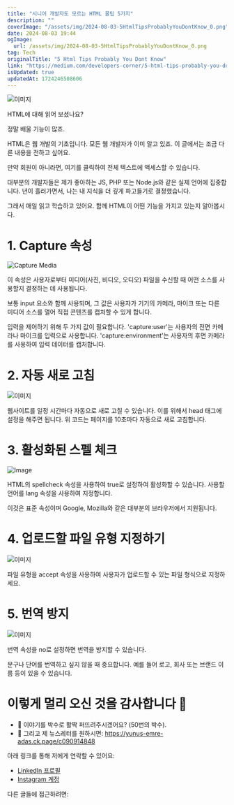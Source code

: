```yaml
---
title: "시니어 개발자도 모르는 HTML 꿀팁 5가지"
description: ""
coverImage: "/assets/img/2024-08-03-5HtmlTipsProbablyYouDontKnow_0.png"
date: 2024-08-03 19:44
ogImage: 
  url: /assets/img/2024-08-03-5HtmlTipsProbablyYouDontKnow_0.png
tag: Tech
originalTitle: "5 Html Tips Probably You Dont Know"
link: "https://medium.com/developers-corner/5-html-tips-probably-you-dont-know-3dc68d9b5214"
isUpdated: true
updatedAt: 1724246508606
---
```




![이미지](/assets/img/2024-08-03-5HtmlTipsProbablyYouDontKnow_0.png)

HTML에 대해 읽어 보셨나요?

정말 배울 기능이 많죠.

HTML은 웹 개발의 기초입니다. 모든 웹 개발자가 이미 알고 있죠. 이 글에서는 조금 다른 내용을 전하고 싶어요.


<div class="content-ad"></div>

만약 회원이 아니라면, 여기를 클릭하여 전체 텍스트에 액세스할 수 있습니다.

대부분의 개발자들은 제가 좋아하는 JS, PHP 또는 Node.js와 같은 실제 언어에 집중합니다. 년이 흘러가면서, 나는 내 지식을 더 깊게 파고들기로 결정했습니다.

그래서 매일 읽고 학습하고 있어요. 함께 HTML이 어떤 기능을 가지고 있는지 알아봅시다.

# 1. Capture 속성

<div class="content-ad"></div>


![Capture Media](/assets/img/2024-08-03-5HtmlTipsProbablyYouDontKnow_1.png)

이 속성은 사용자로부터 미디어(사진, 비디오, 오디오) 파일을 수신할 때 어떤 소스를 사용할지 결정하는 데 사용됩니다.

보통 input 요소와 함께 사용되며, 그 값은 사용자가 기기의 카메라, 마이크 또는 다른 미디어 소스를 열어 직접 콘텐츠를 캡처할 수 있게 합니다.

입력을 제어하기 위해 두 가지 값이 필요합니다. 'capture:user'는 사용자의 전면 카메라나 마이크를 입력으로 사용합니다. 'capture:environment'는 사용자의 후면 카메라를 사용하여 입력 데이터를 캡처합니다.


<div class="content-ad"></div>

# 2. 자동 새로 고침

![이미지](/assets/img/2024-08-03-5HtmlTipsProbablyYouDontKnow_2.png)

웹사이트를 일정 시간마다 자동으로 새로 고칠 수 있습니다. 이를 위해서 head 태그에 설정을 해주면 됩니다. 위 코드는 페이지를 10초마다 자동으로 새로 고침합니다.

# 3. 활성화된 스펠 체크

<div class="content-ad"></div>


![Image](/assets/img/2024-08-03-5HtmlTipsProbablyYouDontKnow_3.png)

HTML의 spellcheck 속성을 사용하여 true로 설정하여 활성화할 수 있습니다. 사용할 언어를 lang 속성을 사용하여 지정합니다.

이것은 표준 속성이며 Google, Mozilla와 같은 대부분의 브라우저에서 지원됩니다.

# 4. 업로드할 파일 유형 지정하기


<div class="content-ad"></div>


![이미지](/assets/img/2024-08-03-5HtmlTipsProbablyYouDontKnow_4.png)

파일 유형을 accept 속성을 사용하여 사용자가 업로드할 수 있는 파일 형식으로 지정하세요.

# 5. 번역 방지

![이미지](/assets/img/2024-08-03-5HtmlTipsProbablyYouDontKnow_5.png)


<div class="content-ad"></div>

번역 속성을 no로 설정하면 번역을 방지할 수 있습니다.

문구나 단어를 번역하고 싶지 않을 때 중요합니다. 예를 들어 로고, 회사 또는 브랜드 이름 등이 있을 수 있습니다.

# 이렇게 멀리 오신 것을 감사합니다 🎉

- 👏 이야기를 박수로 활짝 퍼뜨려주시겠어요? (50번의 박수).
- 📩 그리고 제 뉴스레터를 원하시면: https://yunus-emre-adas.ck.page/c090914848

<div class="content-ad"></div>

아래 링크를 통해 저에게 연락할 수 있어요:

- [LinkedIn 프로필](https://www.linkedin.com/in/yunus-emre-ada%C5%9F-212200174/)
- [Instagram 계정](https://www.instagram.com/emreyadas/)

다른 글들에 접근하려면: